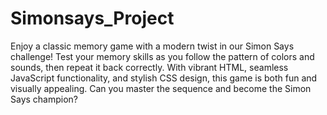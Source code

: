 # Simonsays_Project
Enjoy a classic memory game with a modern twist in our Simon Says challenge! Test your memory skills as you follow the pattern of colors and sounds, then repeat it back correctly. With vibrant HTML, seamless JavaScript functionality, and stylish CSS design, this game is both fun and visually appealing. Can you master the sequence and become the Simon Says champion?
